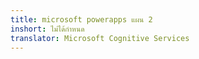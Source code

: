 ```yaml
---
title: microsoft powerapps แผน 2
inshort: ไม่ได้กำหนด
translator: Microsoft Cognitive Services
---
```




